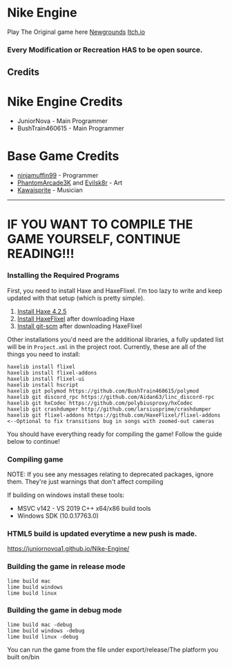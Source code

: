 # Nike Engine 
Play The Original game here [Newgrounds](https://www.newgrounds.com/portal/view/770371) [Itch.io](https://ninja-muffin24.itch.io/funkin)

### Every Modification or Recreation HAS to be open source.

## Credits
# Nike Engine Credits
* JuniorNova - Main Programmer
* BushTrain460615 - Main Programmer
# Base Game Credits
* [ninjamuffin99](https://twitter.com/ninja_muffin99) - Programmer
* [PhantomArcade3K](https://twitter.com/phantomarcade3k) and [Evilsk8r](https://twitter.com/evilsk8r) - Art
* [Kawaisprite](https://twitter.com/kawaisprite) - Musician
-------------------------------------------------------------
# IF YOU WANT TO COMPILE THE GAME YOURSELF, CONTINUE READING!!! 

### Installing the Required Programs

First, you need to install Haxe and HaxeFlixel. I'm too lazy to write and keep updated with that setup (which is pretty simple). 
1. [Install Haxe 4.2.5](https://haxe.org/download/version/4.2.5/)
2. [Install HaxeFlixel](https://haxeflixel.com/documentation/install-haxeflixel/) after downloading Haxe
3. [Install git-scm](https://git-scm.com/downloads) after downloading HaxeFlixel

Other installations you'd need are the additional libraries, a fully updated list will be in `Project.xml` in the project root. Currently, these are all of the things you need to install:
```
haxelib install flixel
haxelib install flixel-addons
haxelib install flixel-ui
haxelib install hscript
haxelib git polymod https://github.com/BushTrain460615/polymod
haxelib git discord_rpc https://github.com/Aidan63/linc_discord-rpc
haxelib git hxCodec https://github.com/polybiusproxy/hxCodec
haxelib git crashdumper http://github.com/larsiusprime/crashdumper
haxelib git flixel-addons https://github.com/HaxeFlixel/flixel-addons  <--Optional to fix transitions bug in songs with zoomed-out cameras
```

You should have everything ready for compiling the game! Follow the guide below to continue!

### Compiling game
NOTE: If you see any messages relating to deprecated packages, ignore them. They're just warnings that don't affect compiling

If building on windows install these tools:
* MSVC v142 - VS 2019 C++ x64/x86 build tools
* Windows SDK (10.0.17763.0)

### HTML5 build is updated everytime a new push is made.
https://juniornovoa1.github.io/Nike-Engine/

### Building the game in release mode
```
lime build mac
lime build windows
lime build linux
```
### Building the game in debug mode
```
lime build mac -debug
lime build windows -debug
lime build linux -debug
```
You can run the game from the file under export/release/The platform you built on/bin
